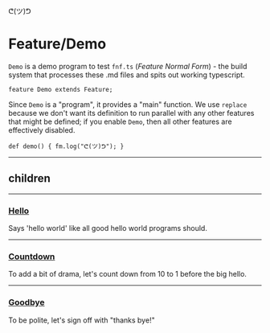 ᕦ(ツ)ᕤ
# Feature/Demo

`Demo` is a demo program to test `fnf.ts` (*Feature Normal Form*) - the build system that processes these .md files and spits out working typescript.

    feature Demo extends Feature;

Since `Demo` is a "program", it provides a "main" function. We use `replace` because we don't want its definition to run parallel with any other features that might be defined; if you enable `Demo`, then all other features are effectively disabled.

    def demo() { fm.log("ᕦ(ツ)ᕤ"); }


_____
## children
____

### [Hello](./Demo/Hello.md)

Says 'hello world' like all good hello world programs should.
___
### [Countdown](./Demo/Countdown.md)

To add a bit of drama, let's count down from 10 to 1 before the big hello.
___
### [Goodbye](./Demo/Goodbye.md)

To be polite, let's sign off with "thanks bye!"

